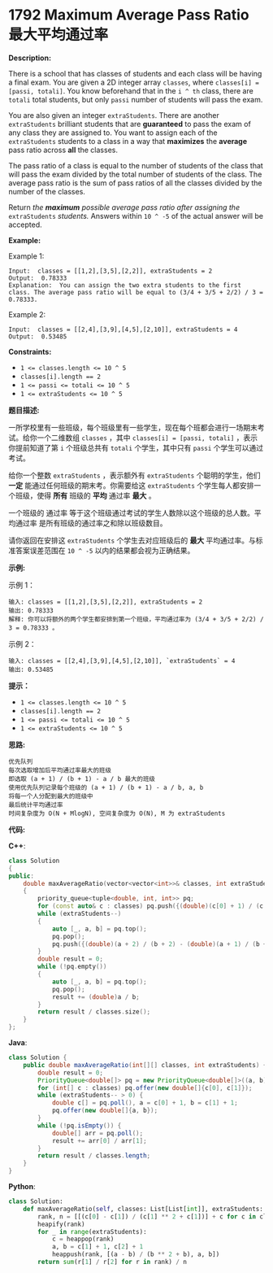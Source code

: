 # 1792 Maximum Average Pass Ratio 最大平均通过率

__Description:__

There is a school that has classes of students and each class will be having a final exam. You are given a 2D integer array `classes`, where `classes[i] = [passi, totali]`. You know beforehand that in the `i ^ th` class, there are `totali` total students, but only `passi` number of students will pass the exam.

You are also given an integer `extraStudents`. There are another `extraStudents` brilliant students that are __guaranteed__ to pass the exam of any class they are assigned to. You want to assign each of the `extraStudents` students to a class in a way that __maximizes__ the __average__ pass ratio across __all__ the classes.

The pass ratio of a class is equal to the number of students of the class that will pass the exam divided by the total number of students of the class. The average pass ratio is the sum of pass ratios of all the classes divided by the number of the classes.

Return _the __maximum__ possible average pass ratio after assigning the_ `extraStudents` _students._ Answers within `10 ^ -5` of the actual answer will be accepted.

__Example:__

Example 1:

```text
Input:  classes = [[1,2],[3,5],[2,2]], extraStudents = 2
Output:  0.78333
Explanation:  You can assign the two extra students to the first class. The average pass ratio will be equal to (3/4 + 3/5 + 2/2) / 3 = 0.78333.
```

Example 2:

```text
Input:  classes = [[2,4],[3,9],[4,5],[2,10]], extraStudents = 4
Output:  0.53485
```

__Constraints:__

- `1 <= classes.length <= 10 ^ 5`
- `classes[i].length == 2`
- `1 <= passi <= totali <= 10 ^ 5`
- `1 <= extraStudents <= 10 ^ 5`

__题目描述:__

一所学校里有一些班级，每个班级里有一些学生，现在每个班都会进行一场期末考试。给你一个二维数组 `classes` ，其中 `classes[i] = [passi, totali]` ，表示你提前知道了第 `i` 个班级总共有 `totali` 个学生，其中只有 `passi` 个学生可以通过考试。

给你一个整数 `extraStudents` ，表示额外有 `extraStudents` 个聪明的学生，他们 __一定__ 能通过任何班级的期末考。你需要给这 `extraStudents` 个学生每人都安排一个班级，使得 __所有__ 班级的 __平均__ 通过率 __最大__ 。

一个班级的 通过率 等于这个班级通过考试的学生人数除以这个班级的总人数。平均通过率 是所有班级的通过率之和除以班级数目。

请你返回在安排这 `extraStudents` 个学生去对应班级后的 __最大__ 平均通过率。与标准答案误差范围在 `10 ^ -5` 以内的结果都会视为正确结果。

__示例:__

示例 1：

```text
输入: classes = [[1,2],[3,5],[2,2]], extraStudents = 2
输出: 0.78333
解释: 你可以将额外的两个学生都安排到第一个班级，平均通过率为 (3/4 + 3/5 + 2/2) / 3 = 0.78333 。
```

示例 2：

```text
输入: classes = [[2,4],[3,9],[4,5],[2,10]], `extraStudents` = 4
输出: 0.53485
```

__提示：__

- `1 <= classes.length <= 10 ^ 5`
- `classes[i].length == 2`
- `1 <= passi <= totali <= 10 ^ 5`
- `1 <= extraStudents <= 10 ^ 5`

__思路:__

```text
优先队列
每次选取增加后平均通过率最大的班级
即选取 (a + 1) / (b + 1) - a / b 最大的班级
使用优先队列记录每个班级的 (a + 1) / (b + 1) - a / b, a, b
将每一个人分配到最大的班级中
最后统计平均通过率
时间复杂度为 O(N + MlogN), 空间复杂度为 O(N), M 为 extraStudents
```

__代码:__

__C++__:

```C++
class Solution 
{
public:
    double maxAverageRatio(vector<vector<int>>& classes, int extraStudents) 
    {
        priority_queue<tuple<double, int, int>> pq;
        for (const auto& c : classes) pq.push({(double)(c[0] + 1) / (c[1] + 1) - (double)c[0] / c[1], c[0], c[1]});
        while (extraStudents--) 
        {
            auto [_, a, b] = pq.top();
            pq.pop();
            pq.push({(double)(a + 2) / (b + 2) - (double)(a + 1) / (b + 1), a + 1, b + 1});
        }
        double result = 0;
        while (!pq.empty()) 
        {
            auto [_, a, b] = pq.top();
            pq.pop();
            result += (double)a / b;
        }
        return result / classes.size();
    }
};
```

__Java__:

```Java
class Solution {
    public double maxAverageRatio(int[][] classes, int extraStudents) {
        double result = 0;
        PriorityQueue<double[]> pq = new PriorityQueue<double[]>((a, b) -> { return Double.compare((b[0] + 1) / (b[1] + 1) - b[0] / b[1], (a[0] + 1) / (a[1] + 1) - a[0] / a[1]); });
        for (int[] c : classes) pq.offer(new double[]{c[0], c[1]});
        while (extraStudents-- > 0) {
            double c[] = pq.poll(), a = c[0] + 1, b = c[1] + 1;
            pq.offer(new double[]{a, b});
        }
        while (!pq.isEmpty()) {
            double[] arr = pq.poll();
            result += arr[0] / arr[1];
        }
        return result / classes.length;
    }
}
```

__Python__:

```Python
class Solution:
    def maxAverageRatio(self, classes: List[List[int]], extraStudents: int) -> float:
        rank, n = [[(c[0] - c[1]) / (c[1] ** 2 + c[1])] + c for c in classes], len(classes)
        heapify(rank)
        for _ in range(extraStudents):
            c = heappop(rank)
            a, b = c[1] + 1, c[2] + 1
            heappush(rank, [(a - b) / (b ** 2 + b), a, b])
        return sum(r[1] / r[2] for r in rank) / n
```
